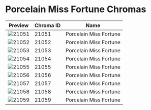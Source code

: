 # Porcelain Miss Fortune Chromas



| Preview | Chroma ID | Name |
|---------|-----------|------|
| ![21051](https://raw.communitydragon.org/latest/plugins/rcp-be-lol-game-data/global/default/v1/champion-chroma-images/21/21051.png) | 21051 | Porcelain Miss Fortune |
| ![21052](https://raw.communitydragon.org/latest/plugins/rcp-be-lol-game-data/global/default/v1/champion-chroma-images/21/21052.png) | 21052 | Porcelain Miss Fortune |
| ![21053](https://raw.communitydragon.org/latest/plugins/rcp-be-lol-game-data/global/default/v1/champion-chroma-images/21/21053.png) | 21053 | Porcelain Miss Fortune |
| ![21054](https://raw.communitydragon.org/latest/plugins/rcp-be-lol-game-data/global/default/v1/champion-chroma-images/21/21054.png) | 21054 | Porcelain Miss Fortune |
| ![21055](https://raw.communitydragon.org/latest/plugins/rcp-be-lol-game-data/global/default/v1/champion-chroma-images/21/21055.png) | 21055 | Porcelain Miss Fortune |
| ![21056](https://raw.communitydragon.org/latest/plugins/rcp-be-lol-game-data/global/default/v1/champion-chroma-images/21/21056.png) | 21056 | Porcelain Miss Fortune |
| ![21057](https://raw.communitydragon.org/latest/plugins/rcp-be-lol-game-data/global/default/v1/champion-chroma-images/21/21057.png) | 21057 | Porcelain Miss Fortune |
| ![21058](https://raw.communitydragon.org/latest/plugins/rcp-be-lol-game-data/global/default/v1/champion-chroma-images/21/21058.png) | 21058 | Porcelain Miss Fortune |
| ![21059](https://raw.communitydragon.org/latest/plugins/rcp-be-lol-game-data/global/default/v1/champion-chroma-images/21/21059.png) | 21059 | Porcelain Miss Fortune |